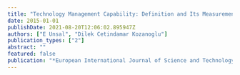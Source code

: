 ```yaml
---
title: "Technology Management Capability: Definition and Its Measurement"
date: 2015-01-01
publishDate: 2021-08-20T12:06:02.895947Z
authors: ["E Unsal", "Dilek Cetindamar Kozanoglu"]
publication_types: ["2"]
abstract: ""
featured: false
publication: "*European International Journal of Science and Technology*"
---
```


